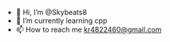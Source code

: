- 👋 Hi, I’m @Skybeats8
- 🌱 I’m currently learning cpp
- 📫 How to reach me kr4822460@gmail.com 
<!---
Skybeats8/Skybeats8 is a ✨ special ✨ repository because its `README.md` (this file) appears on your GitHub profile.
You can click the Preview link to take a look at your changes.
--->
